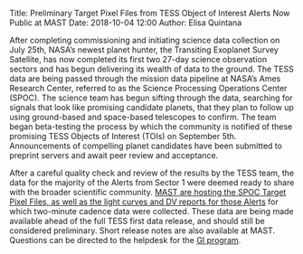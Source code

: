 Title: Preliminary Target Pixel Files from TESS Object of Interest Alerts Now Public at MAST
Date: 2018-10-04 12:00
Author: Elisa Quintana
  
After completing commissioning and initiating science data collection on July 25th, NASA’s newest planet hunter, the Transiting Exoplanet Survey Satellite, has now completed its first two 27-day science observation sectors and has begun delivering its wealth of data to the ground. The TESS data are being passed through the mission data pipeline at NASA’s Ames Research Center, referred to as the Science Processing Operations Center (SPOC). The science team has begun sifting through the data, searching for signals that look like promising candidate planets, that they plan to follow up using ground-based and space-based telescopes to confirm. The team began beta-testing the process by which the community is notified of these promising TESS Objects of Interest (TOIs) on September 5th. Announcements of compelling planet candidates have been submitted to preprint servers and await peer review and acceptance.
 
After a careful quality check and review of the results by the TESS team, the data for the majority of the Alerts from Sector 1 were deemed ready to share with the broader scientific community. [MAST are hosting the SPOC Target Pixel Files, as well as the light curves and DV reports for those Alerts](https://archive.stsci.edu/prepds/tess-data-alerts/) for which two-minute cadence data were collected. These data are being made available ahead of the full TESS first data release, and should still be considered preliminary. Short release notes are also available at MAST. Questions can be directed to the helpdesk for the [GI program](mailto:tesshelp@bigbang.gsfc.nasa.gov).

 